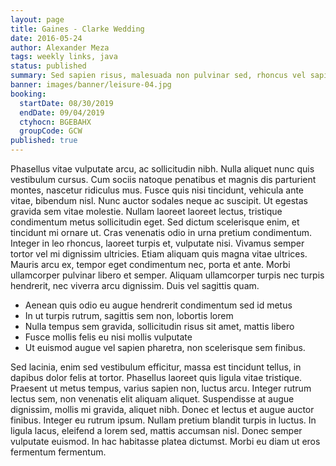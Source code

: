 ```yaml
---
layout: page
title: Gaines - Clarke Wedding
date: 2016-05-24
author: Alexander Meza
tags: weekly links, java
status: published
summary: Sed sapien risus, malesuada non pulvinar sed, rhoncus vel sapien.
banner: images/banner/leisure-04.jpg
booking:
  startDate: 08/30/2019
  endDate: 09/04/2019
  ctyhocn: BGEBAHX
  groupCode: GCW
published: true
---
```

Phasellus vitae vulputate arcu, ac sollicitudin nibh. Nulla aliquet nunc quis vestibulum cursus. Cum sociis natoque penatibus et magnis dis parturient montes, nascetur ridiculus mus. Fusce quis nisi tincidunt, vehicula ante vitae, bibendum nisl. Nunc auctor sodales neque ac suscipit. Ut egestas gravida sem vitae molestie. Nullam laoreet laoreet lectus, tristique condimentum metus sollicitudin eget. Sed dictum scelerisque enim, et tincidunt mi ornare ut. Cras venenatis odio in urna pretium condimentum. Integer in leo rhoncus, laoreet turpis et, vulputate nisi. Vivamus semper tortor vel mi dignissim ultricies. Etiam aliquam quis magna vitae ultrices. Mauris arcu ex, tempor eget condimentum nec, porta et ante. Morbi ullamcorper pulvinar libero et semper. Aliquam ullamcorper turpis nec turpis hendrerit, nec viverra arcu dignissim. Duis vel sagittis quam.

* Aenean quis odio eu augue hendrerit condimentum sed id metus
* In ut turpis rutrum, sagittis sem non, lobortis lorem
* Nulla tempus sem gravida, sollicitudin risus sit amet, mattis libero
* Fusce mollis felis eu nisi mollis vulputate
* Ut euismod augue vel sapien pharetra, non scelerisque sem finibus.

Sed lacinia, enim sed vestibulum efficitur, massa est tincidunt tellus, in dapibus dolor felis at tortor. Phasellus laoreet quis ligula vitae tristique. Praesent ut metus tempus, varius sapien non, luctus arcu. Integer rutrum lectus sem, non venenatis elit aliquam aliquet. Suspendisse at augue dignissim, mollis mi gravida, aliquet nibh. Donec et lectus et augue auctor finibus. Integer eu rutrum ipsum. Nullam pretium blandit turpis in luctus. In ligula lacus, eleifend a lorem sed, mattis accumsan nisl. Donec semper vulputate euismod. In hac habitasse platea dictumst. Morbi eu diam ut eros fermentum fermentum.
